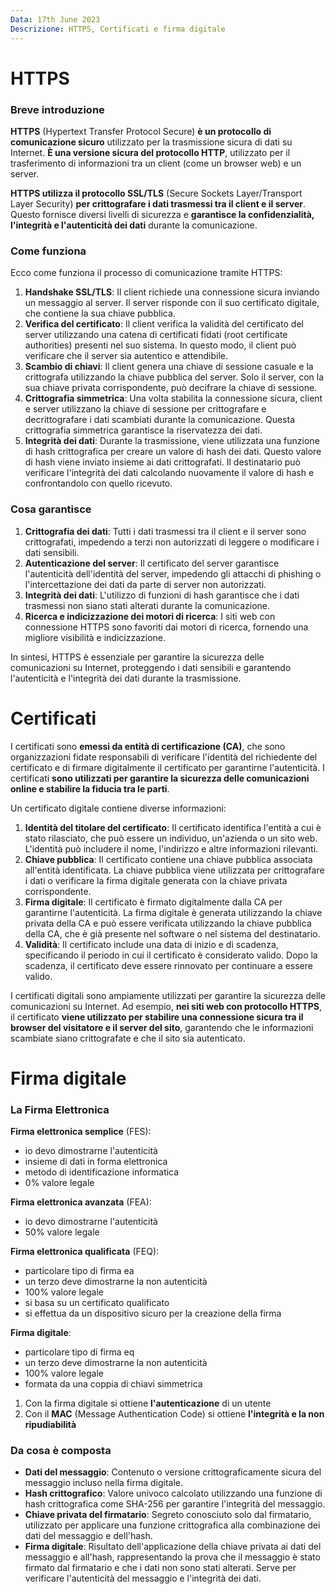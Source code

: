 ```yaml
---
Data: 17th June 2023
Descrizione: HTTPS, Certificati e firma digitale
---
```

# HTTPS
### Breve introduzione
**HTTPS** (Hypertext Transfer Protocol Secure) **è un protocollo di comunicazione sicuro** utilizzato per la trasmissione sicura di dati su Internet. **È una versione sicura del protocollo HTTP**, utilizzato per il trasferimento di informazioni tra un client (come un browser web) e un server.

**HTTPS utilizza il protocollo SSL/TLS** (Secure Sockets Layer/Transport Layer Security) **per crittografare i dati trasmessi tra il client e il server**. Questo fornisce diversi livelli di sicurezza e **garantisce la confidenzialità, l'integrità e l'autenticità dei dati** durante la comunicazione.

### Come funziona
Ecco come funziona il processo di comunicazione tramite HTTPS:

1. **Handshake SSL/TLS**: Il client richiede una connessione sicura inviando un messaggio al server. Il server risponde con il suo certificato digitale, che contiene la sua chiave pubblica.
2. **Verifica del certificato**: Il client verifica la validità del certificato del server utilizzando una catena di certificati fidati (root certificate authorities) presenti nel suo sistema. In questo modo, il client può verificare che il server sia autentico e attendibile.
3. **Scambio di chiavi**: Il client genera una chiave di sessione casuale e la crittografa utilizzando la chiave pubblica del server. Solo il server, con la sua chiave privata corrispondente, può decifrare la chiave di sessione.
4. **Crittografia simmetrica**: Una volta stabilita la connessione sicura, client e server utilizzano la chiave di sessione per crittografare e decrittografare i dati scambiati durante la comunicazione. Questa crittografia simmetrica garantisce la riservatezza dei dati.
5. **Integrità dei dati**: Durante la trasmissione, viene utilizzata una funzione di hash crittografica per creare un valore di hash dei dati. Questo valore di hash viene inviato insieme ai dati crittografati. Il destinatario può verificare l'integrità dei dati calcolando nuovamente il valore di hash e confrontandolo con quello ricevuto.

### Cosa garantisce
1. **Crittografia dei dati**: Tutti i dati trasmessi tra il client e il server sono crittografati, impedendo a terzi non autorizzati di leggere o modificare i dati sensibili.
2. **Autenticazione del server**: Il certificato del server garantisce l'autenticità dell'identità del server, impedendo gli attacchi di phishing o l'intercettazione dei dati da parte di server non autorizzati.
3. **Integrità dei dati**: L'utilizzo di funzioni di hash garantisce che i dati trasmessi non siano stati alterati durante la comunicazione.
4. **Ricerca e indicizzazione dei motori di ricerca**: I siti web con connessione HTTPS sono favoriti dai motori di ricerca, fornendo una migliore visibilità e indicizzazione.

In sintesi, HTTPS è essenziale per garantire la sicurezza delle comunicazioni su Internet, proteggendo i dati sensibili e garantendo l'autenticità e l'integrità dei dati durante la trasmissione.

# Certificati
I certificati sono **emessi da entità di certificazione (CA)**, che sono organizzazioni fidate responsabili di verificare l'identità del richiedente del certificato e di firmare digitalmente il certificato per garantirne l'autenticità. I certificati **sono utilizzati per garantire la sicurezza delle comunicazioni online e stabilire la fiducia tra le parti**.

Un certificato digitale contiene diverse informazioni:
1. **Identità del titolare del certificato**: Il certificato identifica l'entità a cui è stato rilasciato, che può essere un individuo, un'azienda o un sito web. L'identità può includere il nome, l'indirizzo e altre informazioni rilevanti.
2. **Chiave pubblica**: Il certificato contiene una chiave pubblica associata all'entità identificata. La chiave pubblica viene utilizzata per crittografare i dati o verificare la firma digitale generata con la chiave privata corrispondente.
3. **Firma digitale**: Il certificato è firmato digitalmente dalla CA per garantirne l'autenticità. La firma digitale è generata utilizzando la chiave privata della CA e può essere verificata utilizzando la chiave pubblica della CA, che è già presente nel software o nel sistema del destinatario.
4. **Validità**: Il certificato include una data di inizio e di scadenza, specificando il periodo in cui il certificato è considerato valido. Dopo la scadenza, il certificato deve essere rinnovato per continuare a essere valido.

I certificati digitali sono ampiamente utilizzati per garantire la sicurezza delle comunicazioni su Internet. Ad esempio, **nei siti web con protocollo HTTPS**, il certificato **viene utilizzato per stabilire una connessione sicura tra il browser del visitatore e il server del sito**, garantendo che le informazioni scambiate siano crittografate e che il sito sia autenticato.

# Firma digitale
### La Firma Elettronica

**Firma elettronica semplice** (FES):
- io devo dimostrarne l'autenticità
- insieme di dati in forma elettronica
- metodo di identificazione informatica
- 0% valore legale

**Firma elettronica avanzata** (FEA):
- io devo dimostrarne l'autenticità
- 50% valore legale

**Firma elettronica qualificata** (FEQ): 
- particolare tipo di firma ea
- un terzo deve dimostrarne la non autenticità
- 100% valore legale
- si basa su un certificato qualificato
- si effettua da un dispositivo sicuro per la creazione della firma

**Firma digitale**: 
- particolare tipo di firma eq
- un terzo deve dimostrarne la non autenticità
- 100% valore legale
- formata da una coppia di chiavi simmetrica

1. Con la firma digitale si ottiene **l'autenticazione** di un utente
2. Con il **MAC** (Message Authentication Code) si ottiene **l'integrità e la non ripudiabilità**

### Da cosa è composta
- **Dati del messaggio**: Contenuto o versione crittograficamente sicura del messaggio incluso nella firma digitale.
- **Hash crittografico**: Valore univoco calcolato utilizzando una funzione di hash crittografica come SHA-256 per garantire l'integrità del messaggio.
- **Chiave privata del firmatario**: Segreto conosciuto solo dal firmatario, utilizzato per applicare una funzione crittografica alla combinazione dei dati del messaggio e dell'hash.
- **Firma digitale**: Risultato dell'applicazione della chiave privata ai dati del messaggio e all'hash, rappresentando la prova che il messaggio è stato firmato dal firmatario e che i dati non sono stati alterati. Serve per verificare l'autenticità del messaggio e l'integrità dei dati.